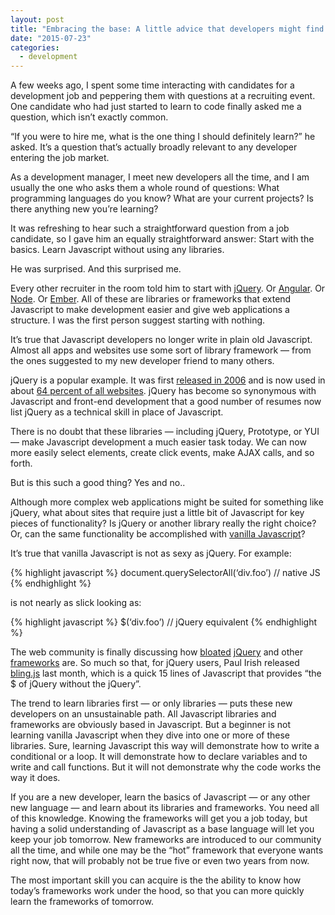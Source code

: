 ```yaml
---
layout: post
title: "Embracing the base: A little advice that developers might find surprising"
date: "2015-07-23"
categories:
  - development
---
```


A few weeks ago, I spent some time interacting with candidates for a development job and peppering them with questions at a recruiting event. One candidate who had just started to learn to code finally asked me a question, which isn’t exactly common.

“If you were to hire me, what is the one thing I should definitely learn?” he asked. It’s a question that’s actually broadly relevant to any developer entering the job market.

As a development manager, I meet new developers all the time, and I am usually the one who asks them a whole round of questions: What programming languages do you know? What are your current projects? Is there anything new you’re learning?

It was refreshing to hear such a straightforward question from a job candidate, so I gave him an equally straightforward answer: Start with the basics. Learn Javascript without using any libraries.

He was surprised. And this surprised me.

Every other recruiter in the room told him to start with [jQuery](http://jquery.com/). Or [Angular](https://angularjs.org/). Or [Node](https://nodejs.org/). Or [Ember](https://emberjs.com/). All of these are libraries or frameworks that extend Javascript to make development easier and give web applications a structure. I was the first person suggest starting with nothing.

It’s true that Javascript developers no longer write in plain old Javascript. Almost all apps and websites use some sort of library framework — from the ones suggested to my new developer friend to many others.

jQuery is a popular example. It was first [released in 2006](https://jquery.org/history/) and is now used in about [64 percent of all websites](https://w3techs.com/technologies/details/js-jquery). jQuery has become so synonymous with Javascript and front-end development that a good number of resumes now list jQuery as a technical skill in place of Javascript.

There is no doubt that these libraries — including jQuery, Prototype, or YUI — make Javascript development a much easier task today. We can now more easily select elements, create click events, make AJAX calls, and so forth.

But is this such a good thing? Yes and no..

Although more complex web applications might be suited for something like jQuery, what about sites that require just a little bit of Javascript for key pieces of functionality? Is jQuery or another library really the right choice? Or, can the same functionality be accomplished with [vanilla Javascript](http://plainjs.com/)?

It’s true that vanilla Javascript is not as sexy as jQuery. For example:

{% highlight javascript %}
document.querySelectorAll(‘div.foo’) // native JS
{% endhighlight %}

is not nearly as slick looking as:

{% highlight javascript %}
$(‘div.foo’) // jQuery equivalent
{% endhighlight %}

The web community is finally discussing how [bloated](https://zurb.com/blog/hit-the-weights-and-take-the-bloat-out-of) [jQuery](https://www.sitepoint.com/do-you-really-need-jquery/) and other [frameworks](https://bitworking.org/news/2014/05/zero_framework_manifesto/) are. So much so that, for jQuery users, Paul Irish released [bling.js](https://gist.github.com/paulirish/12fb951a8b893a454b32) last month, which is a quick 15 lines of Javascript that provides “the $ of jQuery without the jQuery”.

The trend to learn libraries first — or only libraries — puts these new developers on an unsustainable path. All Javascript libraries and frameworks are obviously based in Javascript. But a beginner is not learning vanilla Javascript when they dive into one or more of these libraries. Sure, learning Javascript this way will demonstrate how to write a conditional or a loop. It will demonstrate how to declare variables and to write and call functions. But it will not demonstrate why the code works the way it does.

If you are a new developer, learn the basics of Javascript — or any other new language — and learn about its libraries and frameworks. You need all of this knowledge. Knowing the frameworks will get you a job today, but having a solid understanding of Javascript as a base language will let you keep your job tomorrow. New frameworks are introduced to our community all the time, and while one may be the “hot” framework that everyone wants right now, that will probably not be true five or even two years from now.

The most important skill you can acquire is the the ability to know how today’s frameworks work under the hood, so that you can more quickly learn the frameworks of tomorrow.
